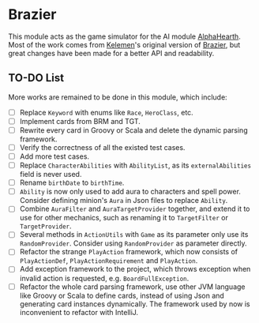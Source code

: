 # Brazier

This module acts as the game simulator for the AI module [AlphaHearth](../AlphaHearth). Most of the work comes from [Kelemen](https://github.com/kelemen)'s original version of [Brazier](https://github.com/HearthSim/Brazier), but great changes have been made for a better API and readability.

## TO-DO List

More works are remained to be done in this module, which include:

- [ ] Replace `Keyword` with enums like `Race`, `HeroClass`, etc.
- [ ] Implement cards from BRM and TGT.
- [ ] Rewrite every card in Groovy or Scala and delete the dynamic parsing framework.
- [ ] Verify the correctness of all the existed test cases.
- [ ] Add more test cases.
- [ ] Replace `CharacterAbilities` with `AbilityList`, as its `externalAbilities` field is never used.
- [ ] Rename `birthDate` to `birthTime`.
- [ ] `Ability` is now only used to add aura to characters and spell power. Consider defining minion's `Aura` in Json files to replace `Ability`.
- [ ] Combine `AuraFilter` and `AuraTargetProvider` together, and extend it to use for other mechanics, such as renaming it to `TargetFilter` or `TargetProvider`.
- [ ] Several methods in `ActionUtils` with `Game` as its parameter only use its `RandomProvider`. Consider using `RandomProvider` as parameter directly.
- [ ] Refactor the strange `PlayAction` framework, which now consists of `PlayActionDef`, `PlayActionRequirement` and `PlayAction`.
- [ ] Add exception framework to the project, which throws exception when invalid action is requested, e.g. `BoardFullException`.
- [ ] Refactor the whole card parsing framework, use other JVM language like Groovy or Scala to define cards, instead of using Json and generating card instances dynamically. The framework used by now is inconvenient to refactor with IntelliJ.
